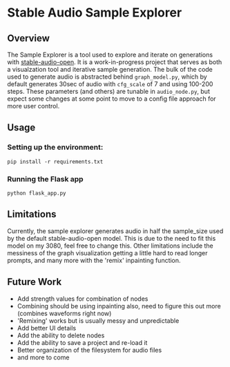 # Stable Audio Sample Explorer

## Overview

The Sample Explorer is a tool used to explore and iterate on generations with [stable-audio-open](https://huggingface.co/stabilityai/stable-audio-open-1.0). It is a work-in-progress project that serves as both a visualzation tool and iterative sample generation. The bulk of the code used to generate audio is abstracted behind `graph_model.py`, which by default generates 30sec of audio with `cfg_scale` of 7 and using 100-200 steps. These parameters (and others) are tunable in `audio_node.py`, but expect some changes at some point to move to a config file approach for more user control.

## Usage

### Setting up the environment:

```
pip install -r requirements.txt
```

### Running the Flask app

```
python flask_app.py
```

## Limitations

Currently, the sample explorer generates audio in half the sample_size used by the default stable-audio-open model. This is due to the need to fit this model on my 3080, feel free to change this. Other limitations include the messiness of the graph visualization getting a little hard to read longer prompts, and many more with the 'remix' inpainting function.

## Future Work
- Add strength values for combination of nodes
- Combining should be using inpainting also, need to figure this out more (combines waveforms right now)
- 'Remixing' works but is usually messy and unpredictable
- Add better UI details
- Add the ability to delete nodes
- Add the ability to save a project and re-load it
- Better organization of the filesystem for audio files
- and more to come